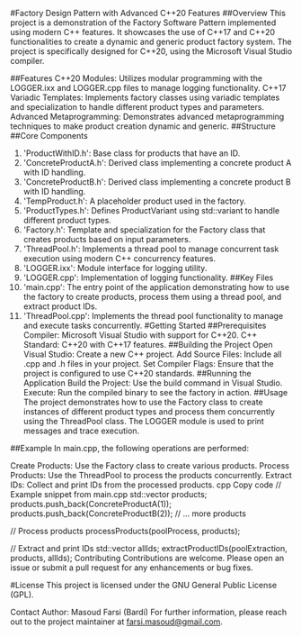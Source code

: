#Factory Design Pattern with Advanced C++20 Features
##Overview
This project is a demonstration of the Factory Software Pattern implemented using modern C++ features. It showcases the use of C++17 and C++20 functionalities to create a dynamic and generic product factory system. The project is specifically designed for C++20, using the Microsoft Visual Studio compiler.

##Features
C++20 Modules: Utilizes modular programming with the LOGGER.ixx and LOGGER.cpp files to manage logging functionality.
C++17 Variadic Templates: Implements factory classes using variadic templates and specialization to handle different product types and parameters.
Advanced Metaprogramming: Demonstrates advanced metaprogramming techniques to make product creation dynamic and generic.
##Structure
##Core Components
1. 'ProductWithID.h': Base class for products that have an ID.
2. 'ConcreteProductA.h': Derived class implementing a concrete product A with ID handling.
3. 'ConcreteProductB.h': Derived class implementing a concrete product B with ID handling.
4. 'TempProduct.h': A placeholder product used in the factory.
5. 'ProductTypes.h': Defines ProductVariant using std::variant to handle different product types.
6. 'Factory.h': Template and specialization for the Factory class that creates products based on input parameters.
7. 'ThreadPool.h': Implements a thread pool to manage concurrent task execution using modern C++ concurrency features.
8. 'LOGGER.ixx': Module interface for logging utility.
9. 'LOGGER.cpp': Implementation of logging functionality.
##Key Files
1. 'main.cpp': The entry point of the application demonstrating how to use the factory to create products, process them using a thread pool, and extract product IDs.
2. 'ThreadPool.cpp': Implements the thread pool functionality to manage and execute tasks concurrently.
#Getting Started
##Prerequisites
Compiler: Microsoft Visual Studio with support for C++20.
C++ Standard: C++20 with C++17 features.
##Building the Project
Open Visual Studio: Create a new C++ project.
Add Source Files: Include all .cpp and .h files in your project.
Set Compiler Flags: Ensure that the project is configured to use C++20 standards.
##Running the Application
Build the Project: Use the build command in Visual Studio.
Execute: Run the compiled binary to see the factory in action.
##Usage
The project demonstrates how to use the Factory class to create instances of different product types and process them concurrently using the ThreadPool class. The LOGGER module is used to print messages and trace execution.

##Example
In main.cpp, the following operations are performed:

Create Products: Use the Factory class to create various products.
Process Products: Use the ThreadPool to process the products concurrently.
Extract IDs: Collect and print IDs from the processed products.
cpp
Copy code
// Example snippet from main.cpp
std::vector<ProductVariant> products;
products.push_back(ConcreteProductA(1));
products.push_back(ConcreteProductB(2));
// ... more products

// Process products
processProducts(poolProcess, products);

// Extract and print IDs
std::vector<int> allIds;
extractProductIDs(poolExtraction, products, allIds);
Contributing
Contributions are welcome. Please open an issue or submit a pull request for any enhancements or bug fixes.

#License
This project is licensed under the GNU General Public License (GPL).

Contact
Author: Masoud Farsi (Bardi)
For further information, please reach out to the project maintainer at farsi.masoud@gmail.com.
